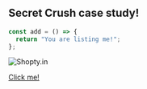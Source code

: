## Secret Crush **case** study!

```javascript
const add = () => {
  return "You are listing me!";
};
```

![Shopty.in](http://localhost:3000/assets/imgs/shopty.jpeg)

[Click me!](http://sc.com)
